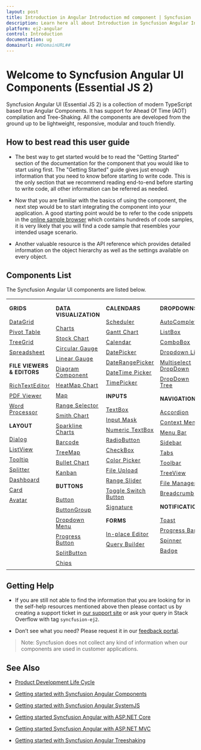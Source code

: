 ```yaml
---
layout: post
title: Introduction in Angular Introduction md component | Syncfusion
description: Learn here all about Introduction in Syncfusion Angular Introduction md component of Syncfusion Essential JS 2 and more.
platform: ej2-angular
control: Introduction 
documentation: ug
domainurl: ##DomainURL##
---
```


# Welcome to Syncfusion Angular UI Components (Essential JS 2)

Syncfusion Angular UI (Essential JS 2) is a collection of modern TypeScript based true Angular Components. It has support for Ahead Of Time (AOT) compilation and Tree-Shaking. All the components are developed from the ground up to be lightweight, responsive, modular and touch friendly.

## How to best read this user guide

* The best way to get started would be to read the "Getting Started" section of the documentation for the component that you would like to start using first.
The "Getting Started" guide gives just enough information that you need to know before starting to write code. This is the only section that we recommend reading end-to-end before starting to write code, all other information can be referred as needed.

* Now that you are familiar with the basics of using the component, the next step would be to start integrating the component into your application.
A good starting point would be to refer to the code snippets in the [online sample browser](http://ej2.syncfusion.com/angular/demos/) which contains hundreds of code samples, it is very likely that you will find a code sample that resembles your intended usage scenario.

* Another valuable resource is the API reference which provides detailed information on the object hierarchy as well as the settings available on every object.

## Components List

The Syncfusion Angular UI components are listed below.

<style>
# table
{
border:0 !important;
line-height: 2!important;
}

tr
{
border:0 !important;
}

td
{
border:0 !important;
vertical-align: top;
}

.controlanchorlink
{
text-decoration: none!important;
font-size: 14px!important;
text-align: left!important;
padding: 5px 0px;
letter-spacing: 1px;
}
.controlcategory
{
font-size: 14px!important;
text-align: left!important;
font-weight: bold!important;
letter-spacing: 0.7px;
}
}

</style>

<table id="table" style="border: 0px;">
<tbody>
<colgroup>
<col style="width: 220px">
<col style="width: 260px">
<col style="width: 220px">
<col style="width: 220px">
</colgroup>
</tbody>
<tr>
    <td>
        <div><p class="controlcategory">GRIDS</p></div>
        <div class="controlanchorlink"><a target="_self" href="https://ej2.syncfusion.com/angular/documentation/grid/getting-started/">DataGrid</a></div>
        <div class="controlanchorlink"><a target="_self" href="https://ej2.syncfusion.com/angular/documentation/pivotview/getting-started/">Pivot Table</a></div>
        <div class="controlanchorlink"><a target="_self" href="https://ej2.syncfusion.com/angular/documentation/treegrid/getting-started/">TreeGrid</a></div>
         <div class="controlanchorlink"><a target="_self" href="https://ej2.syncfusion.com/angular/documentation/spreadsheet/getting-started/">Spreadsheet</a></div>
        <div><p class="controlcategory">FILE VIEWERS & EDITORS</p></div>
        <div class="controlanchorlink"><a target="_self" href="https://ej2.syncfusion.com/angular/documentation/rich-text-editor/getting-started/">RichTextEditor</a></div>
        <div class="controlanchorlink"><a target="_self" href="https://ej2.syncfusion.com/angular/documentation/pdfviewer/getting-started/">PDF Viewer</a></div>
        <div class="controlanchorlink"><a target="_self" href="https://ej2.syncfusion.com/angular/documentation/document-editor/getting-started/">Word Processor</a></div>
        <div><p class="controlcategory">LAYOUT</p></div>
        <div class="controlanchorlink"><a target="_self" href="https://ej2.syncfusion.com/angular/documentation/dialog/getting-started/">Dialog</a></div>
        <div class="controlanchorlink"><a target="_self" href="https://ej2.syncfusion.com/angular/documentation/listview/getting-started/">ListView</a></div>
        <div class="controlanchorlink"><a target="_self" href="https://ej2.syncfusion.com/angular/documentation/tooltip/getting-started/">Tooltip</a></div>
        <div class="controlanchorlink"><a target="_self" href="https://ej2.syncfusion.com/angular/documentation/splitter/getting-started/">Splitter</a></div>
        <div class="controlanchorlink"><a target="_self" href="https://ej2.syncfusion.com/angular/documentation/dashboard-layout/getting-started/">Dashboard</a></div>
        <div class="controlanchorlink"><a target="_self" href="https://ej2.syncfusion.com/angular/documentation/card/getting-started/">Card</a></div>
        <div class="controlanchorlink"><a target="_self" href="https://ej2.syncfusion.com/angular/documentation/avatar/getting-started/">Avatar</a></div>
    </td>
    <td>
        <div><p class="controlcategory">DATA VISUALIZATION</p></div>
        <div class="controlanchorlink"><a target="_self" href="https://ej2.syncfusion.com/angular/documentation/chart/getting-started/">Charts</a></div>
        <div class="controlanchorlink"><a target="_self" href="https://ej2.syncfusion.com/angular/documentation/stock-chart/getting-started/">Stock Chart</a></div>
        <div class="controlanchorlink"><a target="_self" href="https://ej2.syncfusion.com/angular/documentation/circular-gauge/getting-started/">Circular Gauge</a></div>
        <div class="controlanchorlink"><a target="_self" href="https://ej2.syncfusion.com/angular/documentation/linear-gauge/getting-started/">Linear Gauge</a></div>
        <div class="controlanchorlink"><a target="_self" href="https://ej2.syncfusion.com/angular/documentation/diagram/getting-started/">Diagram Component</a></div>
        <div class="controlanchorlink"><a target="_self" href="https://ej2.syncfusion.com/angular/documentation/heatmap-chart/getting-started/">HeatMap Chart</a></div>
        <div class="controlanchorlink"><a target="_self" href="https://ej2.syncfusion.com/angular/documentation/maps/getting-started/">Map</a></div>
        <div class="controlanchorlink"><a target="_self" href="https://ej2.syncfusion.com/angular/documentation/range-navigator/getting-started/">Range Selector</a></div>
        <div class="controlanchorlink"><a target="_self" href="https://ej2.syncfusion.com/angular/documentation/smithchart/getting-started/">Smith Chart</a></div>
        <div class="controlanchorlink"><a target="_self" href="https://ej2.syncfusion.com/angular/documentation/sparkline/getting-started/">Sparkline Charts</a></div>
        <div class="controlanchorlink"><a target="_self" href="https://ej2.syncfusion.com/angular/documentation/barcode/getting-started/">Barcode</a></div>
        <div class="controlanchorlink"><a target="_self" href="https://ej2.syncfusion.com/angular/documentation/treemap/getting-started/">TreeMap</a></div>
        <div class="controlanchorlink"><a target="_self" href="https://ej2.syncfusion.com/angular/documentation/bullet-chart/getting-started/">Bullet Chart</a></div>
        <div class="controlanchorlink"><a target="_self" href="https://ej2.syncfusion.com/angular/documentation/kanban/getting-started/">Kanban</a></div>
        <div><p class="controlcategory">BUTTONS</p></div>
        <div class="controlanchorlink"><a target="_self" href="https://ej2.syncfusion.com/angular/documentation/button/getting-started/">Button</a></div>
        <div class="controlanchorlink"><a target="_self" href="https://ej2.syncfusion.com/angular/documentation/button-group/getting-started/">ButtonGroup</a></div>
        <div class="controlanchorlink"><a target="_self" href="https://ej2.syncfusion.com/angular/documentation/drop-down-button/getting-started/">Dropdown Menu</a></div>
        <div class="controlanchorlink"><a target="_self" href="https://ej2.syncfusion.com/angular/documentation/progress-button/getting-started/">Progress Button</a></div>
        <div class="controlanchorlink"><a target="_self" href="https://ej2.syncfusion.com/angular/documentation/split-button/getting-started/">SplitButton</a></div>
        <div class="controlanchorlink"><a target="_self" href="https://ej2.syncfusion.com/angular/documentation/chips/getting-started/">Chips</a></div>
    </td>
    <td>
        <div><p class="controlcategory">CALENDARS</p></div>
        <div class="controlanchorlink"><a target="_self" href="https://ej2.syncfusion.com/angular/documentation/schedule/getting-started/">Scheduler</a></div>
        <div class="controlanchorlink"><a target="_self" href="https://ej2.syncfusion.com/angular/documentation/gantt/getting-started/">Gantt Chart</a></div>
        <div class="controlanchorlink"><a target="_self" href="https://ej2.syncfusion.com/angular/documentation/calendar/getting-started/">Calendar</a></div>
        <div class="controlanchorlink"><a target="_self" href="https://ej2.syncfusion.com/angular/documentation/datepicker/getting-started/">DatePicker</a></div>
        <div class="controlanchorlink"><a target="_self" href="https://ej2.syncfusion.com/angular/documentation/daterangepicker/getting-started/">DateRangePicker</a></div>
        <div class="controlanchorlink"><a target="_self" href="https://ej2.syncfusion.com/angular/documentation/datetimepicker/getting-started/">DateTime Picker</a></div>
        <div class="controlanchorlink"><a target="_self" href="https://ej2.syncfusion.com/angular/documentation/timepicker/getting-started/">TimePicker</a></div>
        <div><p class="controlcategory">INPUTS</p></div>
        <div class="controlanchorlink"><a target="_self" href="https://ej2.syncfusion.com/angular/documentation/textbox/getting-started/">TextBox</a></div>
        <div class="controlanchorlink"><a target="_self" href="https://ej2.syncfusion.com/angular/documentation/maskedtextbox/getting-started/">Input Mask</a></div>
        <div class="controlanchorlink"><a target="_self" href="https://ej2.syncfusion.com/angular/documentation/numerictextbox/getting-started/">Numeric TextBox</a></div>
        <div class="controlanchorlink"><a target="_self" href="https://ej2.syncfusion.com/angular/documentation/radio-button/getting-started/">RadioButton</a></div>
        <div class="controlanchorlink"><a target="_self" href="https://ej2.syncfusion.com/angular/documentation/check-box/getting-started/">CheckBox</a></div>
        <div class="controlanchorlink"><a target="_self" href="https://ej2.syncfusion.com/angular/documentation/color-picker/getting-started/">Color Picker</a></div>
        <div class="controlanchorlink"><a target="_self" href="https://ej2.syncfusion.com/angular/documentation/uploader/getting-started/">File Upload</a></div>
        <div class="controlanchorlink"><a target="_self" href="https://ej2.syncfusion.com/angular/documentation/range-slider/getting-started/">Range Slider</a></div>
        <div class="controlanchorlink"><a target="_self" href="https://ej2.syncfusion.com/angular/documentation/switch/getting-started/">Toggle Switch Button</a></div>
        <div class="controlanchorlink"><a target="_self" href="https://ej2.syncfusion.com/angular/documentation/signature/getting-started/">Signature</a></div>
        <div><p class="controlcategory">FORMS</p></div>
        <div class="controlanchorlink"><a target="_self" href="https://ej2.syncfusion.com/angular/documentation/inplace-editor/getting-started/">In-place Editor</a></div>
        <div class="controlanchorlink"><a target="_self" href="https://ej2.syncfusion.com/angular/documentation/query-builder/getting-started/">Query Builder</a></div>
    </td>
    <td>
        <div><p class="controlcategory">DROPDOWNS</p></div>
        <div class="controlanchorlink"><a target="_self" href="https://ej2.syncfusion.com/angular/documentation/auto-complete/getting-started/">AutoComplete</a></div>
        <div class="controlanchorlink"><a target="_self" href="https://ej2.syncfusion.com/angular/documentation/list-box/getting-started/">ListBox</a></div>
        <div class="controlanchorlink"><a target="_self" href="https://ej2.syncfusion.com/angular/documentation/combo-box/getting-started/">ComboBox</a></div>
        <div class="controlanchorlink"><a target="_self" href="https://ej2.syncfusion.com/angular/documentation/drop-down-list/getting-started/">Dropdown List</a></div>
        <div class="controlanchorlink"><a target="_self" href="https://ej2.syncfusion.com/angular/documentation/multi-select/getting-started/">Multiselect DropDown</a></div>
        <div class="controlanchorlink"><a target="_self" href="https://ej2.syncfusion.com/angular/documentation/drop-down-tree/getting-started/">DropDown Tree</a></div>
        <div><p class="controlcategory">NAVIGATION</p></div>
        <div class="controlanchorlink"><a target="_self" href="https://ej2.syncfusion.com/angular/documentation/accordion/getting-started/">Accordion</a></div>
        <div class="controlanchorlink"><a target="_self" href="https://ej2.syncfusion.com/angular/documentation/context-menu/getting-started/">Context Menu</a></div>
        <div class="controlanchorlink"><a target="_self" href="https://ej2.syncfusion.com/angular/documentation/menu/getting-started/">Menu Bar</a></div>
        <div class="controlanchorlink"><a target="_self" href="https://ej2.syncfusion.com/angular/documentation/sidebar/getting-started/">Sidebar</a></div>
        <div class="controlanchorlink"><a target="_self" href="https://ej2.syncfusion.com/angular/documentation/tab/getting-started/">Tabs</a></div>
        <div class="controlanchorlink"><a target="_self" href="https://ej2.syncfusion.com/angular/documentation/toolbar/getting-started/">Toolbar</a></div>
        <div class="controlanchorlink"><a target="_self" href="https://ej2.syncfusion.com/angular/documentation/treeview/getting-started/">TreeView</a></div>
        <div class="controlanchorlink"><a target="_self" href="https://ej2.syncfusion.com/angular/documentation/file-manager/getting-started/">File Manager</a></div>
        <div class="controlanchorlink"><a target="_self" href="https://ej2.syncfusion.com/angular/documentation/breadcrumb/getting-started/">Breadcrumb</a></div>
        <div><p class="controlcategory">NOTIFICATION</p></div>
        <div class="controlanchorlink"><a target="_self" href="https://ej2.syncfusion.com/angular/documentation/toast/getting-started/">Toast</a></div>
        <div class="controlanchorlink"><a target="_self" href="https://ej2.syncfusion.com/angular/documentation/progress-bar/getting-started/">Progress Bar</a></div>
        <div class="controlanchorlink"><a target="_self" href="https://ej2.syncfusion.com/angular/documentation/spinner/getting-started/">Spinner</a></div>
        <div class="controlanchorlink"><a target="_self" href="https://ej2.syncfusion.com/angular/documentation/badge/getting-started/">Badge</a></div>
    </td>
</tr>
</table>

## Getting Help

* If you are still not able to find the information that you are looking for in the self-help resources mentioned above then please contact us by creating a support ticket in [our support site](https://www.syncfusion.com/support/directtrac/incidents) or ask your query in Stack Overflow with tag `syncfusion-ej2`.

* Don’t see what you need? Please request it in our [feedback portal](https://www.syncfusion.com/feedback/angular).

>Note: Syncfusion does not collect any kind of information when our components are used in customer applications.

## See Also

* [Product Development Life Cycle](https://www.syncfusion.com/support/product-lifecycle/)

* [Getting started with Syncfusion Angular Components](../getting-started/angular-cli/)

* [Getting started with Syncfusion Angular SystemJS](../getting-started/systemjs/)

* [Getting started Syncfusion Angular with ASP.NET Core](../getting-started/aspnet-core/)

* [Getting started Syncfusion Angular with ASP.NET MVC](../getting-started/aspnet-mvc//)

* [Getting started with Syncfusion Angular Treeshaking](../getting-started/treeshaking/)